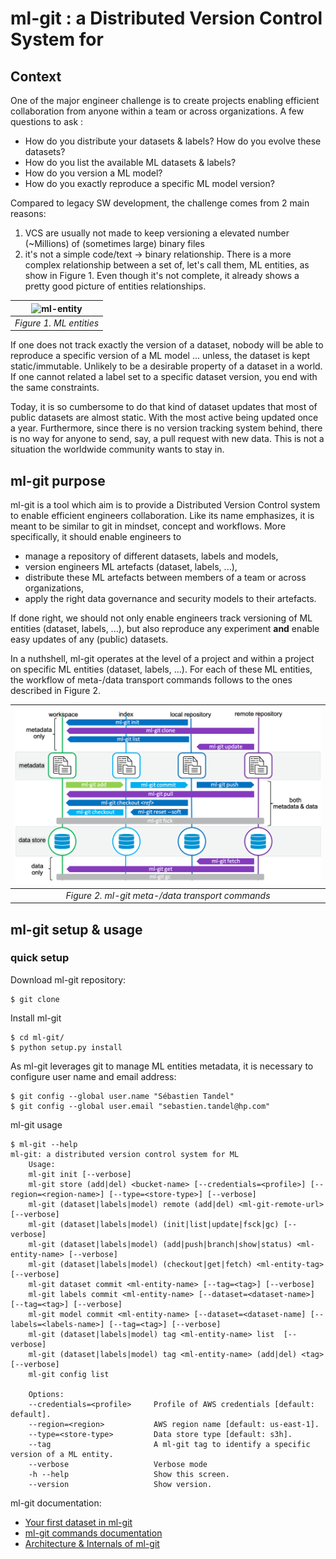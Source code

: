 # ml-git : a Distributed Version Control System for  #

## Context ##

One of the major  engineer challenge is to create projects enabling efficient collaboration from anyone within a team or across organizations.
A few questions to ask :
* How do you distribute your datasets & labels? How do you evolve these datasets?
* How do you list the available ML datasets & labels?
* How do you version a ML model?
* How do you exactly reproduce a specific ML model version?

Compared to legacy SW development, the challenge comes from 2 main reasons:
1. VCS are usually not made to keep versioning a elevated number (~Millions) of (sometimes large) binary files
2. it's not a simple code/text -> binary relationship. There is a more complex relationship between a set of, let's call them, ML entities, as show in Figure 1. Even though it's not complete, it already shows a pretty good picture of  entities relationships.

| <img src="/blob/master/docs/ML%20entities.png?raw=true" height=142 width=390 alt="ml-entity"> |
|:--:|
| *Figure 1. ML entities* |

If one does not track exactly the version of a dataset, nobody will be able to reproduce a specific version of a ML model ... unless, the dataset is kept static/immutable. Unlikely to be a desirable property of a dataset in a  world.
If one cannot related a label set to a specific dataset version, you end with the same constraints.

Today, it is so cumbersome to do that kind of dataset updates that most of public datasets are almost static. With the most active being updated once a year. Furthermore, since there is no version tracking system behind, there is no way for anyone to send, say, a pull request with new data. This is not a situation the worldwide  community wants to stay in.

## ml-git purpose ##

ml-git is a tool which aim is to provide a Distributed Version Control system to enable efficient  engineers collaboration. Like its name emphasizes, it is meant to be similar to git in mindset, concept and workflows.
More specifically, it should enable  engineers to
* manage a repository of different datasets, labels and models,
* version  engineers ML artefacts (dataset, labels, ...),
* distribute these ML artefacts between members of a team or across organizations,
* apply the right data governance and security models to their artefacts.

If done right, we should not only enable  engineers track versioning of ML entities (dataset, labels, ...), but also reproduce any experiment **and** enable easy updates of any (public) datasets.

In a nuthshell, ml-git operates at the level of a project and within a project on specific ML entities (dataset, labels, ...).
For each of these ML entities, the workflow of meta-/data transport commands follows to the ones described in Figure 2.

| ![ml-git meta-data transport commands](docs/ml-git_meta_data_transport_commands.png) |
|:--:|
| *Figure 2. ml-git meta-/data transport commands* |

## ml-git setup & usage ##

### quick setup ###

Download ml-git repository:
```
$ git clone 
```

Install ml-git
```
$ cd ml-git/
$ python setup.py install
```

As ml-git leverages git to manage ML entities metadata, it is necessary to configure user name and email address:
```
$ git config --global user.name "Sébastien Tandel"
$ git config --global user.email "sebastien.tandel@hp.com"
```

ml-git usage
```
$ ml-git --help
ml-git: a distributed version control system for ML
	Usage:
	ml-git init [--verbose]
	ml-git store (add|del) <bucket-name> [--credentials=<profile>] [--region=<region-name>] [--type=<store-type>] [--verbose]
	ml-git (dataset|labels|model) remote (add|del) <ml-git-remote-url> [--verbose]
	ml-git (dataset|labels|model) (init|list|update|fsck|gc) [--verbose]
	ml-git (dataset|labels|model) (add|push|branch|show|status) <ml-entity-name> [--verbose]
	ml-git (dataset|labels|model) (checkout|get|fetch) <ml-entity-tag> [--verbose]
	ml-git dataset commit <ml-entity-name> [--tag=<tag>] [--verbose]
	ml-git labels commit <ml-entity-name> [--dataset=<dataset-name>] [--tag=<tag>] [--verbose]
	ml-git model commit <ml-entity-name> [--dataset=<dataset-name] [--labels=<labels-name>] [--tag=<tag>] [--verbose]
	ml-git (dataset|labels|model) tag <ml-entity-name> list  [--verbose]
	ml-git (dataset|labels|model) tag <ml-entity-name> (add|del) <tag> [--verbose]
	ml-git config list

	Options:
	--credentials=<profile>     Profile of AWS credentials [default: default].
	--region=<region>           AWS region name [default: us-east-1].
	--type=<store-type>         Data store type [default: s3h].
	--tag                       A ml-git tag to identify a specific version of a ML entity.
	--verbose                   Verbose mode
	-h --help                   Show this screen.
	--version                   Show version.
```

ml-git documentation:
* [Your first dataset in ml-git](docs/first_project.md)
* [ml-git commands documentation](docs/mlgit_commands.md)
* [Architecture & Internals of ml-git](docs/mlgit_internals.md)

